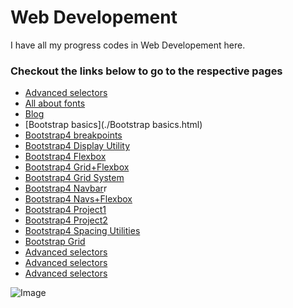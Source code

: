 # Web Developement

I have all my progress codes in Web Developement here.

### Checkout the links below to go to the respective pages 
- [Advanced selectors](./advancedSelectors.html)
- [All about fonts](./AllAboutFonts.html)
- [Blog](./Blog.html)
- [Bootstrap basics](./Bootstrap basics.html)
- [Bootstrap4 breakpoints](./Bootstrap4_Breakpoints.html)
- [Bootstrap4 Display Utility](./Bootstrap4_DisplayUtility.html)
- [Bootstrap4 Flexbox](./Bootstrap4_Flexbox.html)
- [Bootstrap4 Grid+Flexbox](./Bootstrap4_Grid+Flexbox.html)
- [Bootstrap4 Grid System](./Bootstrap4_GridSystem.html)
- [Bootstrap4 Navbar](./Bootstrap4_Navbar.html)r
- [Bootstrap4 Navs+Flexbox](./Bootstrap4_Navs+Flexbox.html)
- [Bootstrap4 Project1](./Bootstrap4_Project1.html)
- [Bootstrap4 Project2](./Bootstrap4_Project2.html)
- [Bootstrap4 Spacing Utilities](./Bootstrap4_SpacingUtilities.html)
- [Bootstrap Grid](./BootstrapGrid.html)
- [Advanced selectors](./advancedSelectors.html)
- [Advanced selectors](./advancedSelectors.html)
- [Advanced selectors](./advancedSelectors.html)

![Image](https://png.pngtree.com/png-vector/20190611/ourmid/pngtree-web-development-illustration-modern-can-be-used-for-landing-pages-web-png-image_1496210.jpg)
